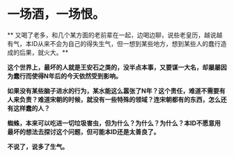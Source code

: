 一场酒，一场恨。
====

			

** 又喝了老多，和几个某方面的老前辈在一起，边喝边聊，说些老皇历，越说越有气，本ID从来不会为自己的得失生气，但一想到某些地方，想到某些人的蠢行造成的后果，就火大。**

**这个世界上，最坏的人就是王安石之类的，没半点本事，又要谋一大名，却屡屡因为蠢行而使得N年后的今天依然受到影响。**

**如果没有某些脑子进水的行为，某水能这么嚣张了N年？这个责任，难道不需要有人来负责？难道宋朝的时候，就没有一些特殊的领域？连宋朝都有的东西，怎么还有这样蠢的人？**

**蜘蛛，本来可以吃进一切垃圾害虫，但为什么？为什么？为什么？本ID不愿意用最坏的想法去探讨这个问题，但可能本ID还是太善良了。**

**不说了，说多了生气。**
